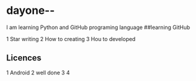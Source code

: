 # dayone--
I am learning Python and GitHub programing language 
##learning GitHub

1 Star writing
2 How to creating 
3 Hou to developed

## Licences
1 Android
2 well done 
3
4


